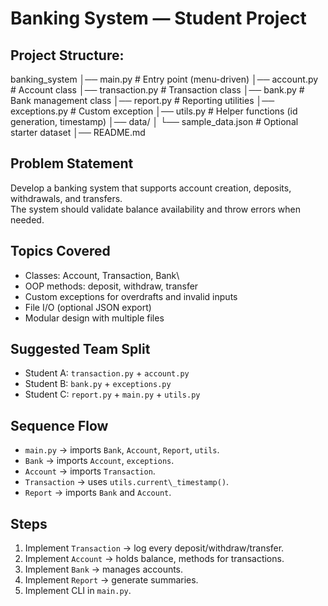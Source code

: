 # Banking System — Student Project

## Project Structure:

banking_system
│── main.py               # Entry point (menu-driven)
│── account.py            # Account class
│── transaction.py        # Transaction class
│── bank.py               # Bank management class
│── report.py             # Reporting utilities
│── exceptions.py         # Custom exception
│── utils.py              # Helper functions (id generation, timestamp)
│── data/
│   └── sample\_data.json  # Optional starter dataset
│── README.md


## Problem Statement
Develop a banking system that supports account creation, deposits, withdrawals, and transfers.  
The system should validate balance availability and throw errors when needed.

## Topics Covered
- Classes: Account, Transaction, Bank\
- OOP methods: deposit, withdraw, transfer
- Custom exceptions for overdrafts and invalid inputs
- File I/O (optional JSON export)
- Modular design with multiple files

## Suggested Team Split
- Student A: `transaction.py` + `account.py`
- Student B: `bank.py` + `exceptions.py`
- Student C: `report.py` + `main.py` + `utils.py`

## Sequence Flow
- `main.py` → imports `Bank`, `Account`, `Report`, `utils`.
- `Bank` → imports `Account`, `exceptions`.
- `Account` → imports `Transaction`.
- `Transaction` → uses `utils.current\_timestamp()`.
- `Report` → imports `Bank` and `Account`.

## Steps
1. Implement `Transaction` → log every deposit/withdraw/transfer.
2. Implement `Account` → holds balance, methods for transactions.
3. Implement `Bank` → manages accounts.
4. Implement `Report` → generate summaries.
5. Implement CLI in `main.py`.



